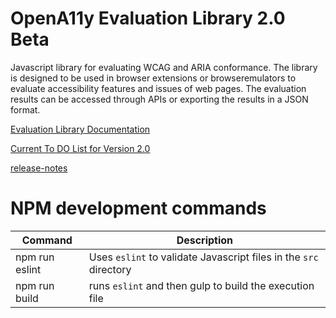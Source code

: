# OpenA11y Evaluation Library 2.0 Beta
Javascript library for evaluating WCAG and ARIA conformance.  The library is designed to be used in browser extensions or browseremulators to evaluate accessibility features and issues of web pages.  The evaluation results can be accessed through APIs or exporting the results in a JSON format.

[Evaluation Library Documentation](https://opena11y.github.io/evaluation-library/)

[Current To DO List for Version 2.0](TODOLIST.md)

[release-notes](release-notes.md)

# NPM development commands

| Command             | Description |
| ------------------- | ----------- |
| npm run eslint      | Uses `eslint` to validate Javascript files in the `src` directory |
| npm run build       | runs `eslint` and then gulp to build the execution file  |


